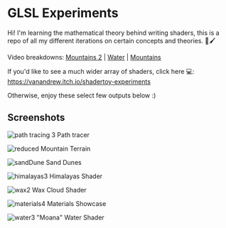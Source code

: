 # GLSL Experiments
Hi! I'm learning the mathematical theory behind writing shaders, this is a repo of all my different iterations on certain concepts and theories. 🎨🖌️

Video breakdowns: [Mountains 2](https://www.youtube.com/watch?v=j7_fsOJdZHM) | [Water](https://www.youtube.com/watch?v=-wgfJ-kZqTU) | [Mountains](https://www.youtube.com/watch?v=-75mqHBU7tw)

If you'd like to see a much wider array of shaders, click here 💻:
https://vanandrew.itch.io/shadertoy-experiments

Otherwise, enjoy these select few outputs below :)

## Screenshots

![path tracing 3](https://user-images.githubusercontent.com/53636492/164954377-54100945-a9f1-41ff-b348-281106d45f1a.PNG)
Path tracer

![reduced](https://github.com/vanandrewnguyen/GLSLExperiments/assets/53636492/d771ba3a-a020-49d7-8294-77060bf4fc5e)
Mountain Terrain

![sandDune](https://user-images.githubusercontent.com/53636492/235445721-1659bb26-4ed2-42b3-a49c-7743a234da87.PNG)
Sand Dunes

![himalayas3](https://user-images.githubusercontent.com/53636492/147462495-edb3c259-0360-45ca-b679-c38f246645ee.PNG)
Himalayas Shader

![wax2](https://user-images.githubusercontent.com/53636492/155046894-ee422cff-41ec-4d11-8331-4e1127255b37.png)
Wax Cloud Shader

![materials4](https://user-images.githubusercontent.com/53636492/147462510-b10974a0-bcde-4b54-afa4-ca60c4ef8af9.PNG)
Materials Showcase

![water3](https://user-images.githubusercontent.com/53636492/147462525-fc9156e8-a619-447b-bd16-bfa36a42e242.png)
"Moana" Water Shader



